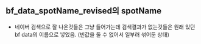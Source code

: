 ## bf_data_spotName_revised의 spotName

- 네이버 검색으로 잘 나온것들은 그냥 들어가는데 검색결과가 없는것들은 원래 있던 bf data의 이름으로 넣었음. (빈값을 둘 수 없어서 일부러 섞어둔 상태)
